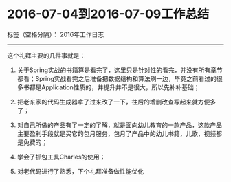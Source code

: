 ﻿# 2016-07-04到2016-07-09工作总结

标签（空格分隔）： 2016年工作日志

---

这个礼拜主要的几件事就是：

 1. 关于Spring实战的书籍算是看完了，这里只是针对性的看完，并没有所有章节都看；Spring实战看完之后准备把数据结构和算法刷一边，毕竟之前看过的很多书都是Application性质的，并提升并不是很大，所以先补补基础；

 2. 把老东家的代码生成器拿了过来改了一下，往后的增删改查写起来就方便多了；

 3. 对自己所做的产品有了一定的了解，就是面向幼儿教育的一款产品，这款产品主要盈利手段就是买它的包月服务，包月了产品中的幼儿书籍，儿歌，视频都是免费的；

 4. 学会了抓包工具Charles的使用；

 5. 对老代码进行了熟悉，下个礼拜准备做性能优化

